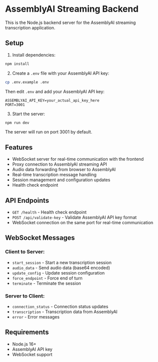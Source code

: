 # AssemblyAI Streaming Backend

This is the Node.js backend server for the AssemblyAI streaming transcription application.

## Setup

1. Install dependencies:
```bash
npm install
```

2. Create a `.env` file with your AssemblyAI API key:
```bash
cp .env.example .env
```

Then edit `.env` and add your AssemblyAI API key:
```
ASSEMBLYAI_API_KEY=your_actual_api_key_here
PORT=3001
```

3. Start the server:
```bash
npm run dev
```

The server will run on port 3001 by default.

## Features

- WebSocket server for real-time communication with the frontend
- Proxy connection to AssemblyAI streaming API
- Audio data forwarding from browser to AssemblyAI
- Real-time transcription message handling
- Session management and configuration updates
- Health check endpoint

## API Endpoints

- `GET /health` - Health check endpoint
- `POST /api/validate-key` - Validate AssemblyAI API key format
- WebSocket connection on the same port for real-time communication

## WebSocket Messages

### Client to Server:
- `start_session` - Start a new transcription session
- `audio_data` - Send audio data (base64 encoded)
- `update_config` - Update session configuration
- `force_endpoint` - Force end of turn
- `terminate` - Terminate the session

### Server to Client:
- `connection_status` - Connection status updates
- `transcription` - Transcription data from AssemblyAI
- `error` - Error messages

## Requirements

- Node.js 16+
- AssemblyAI API key
- WebSocket support